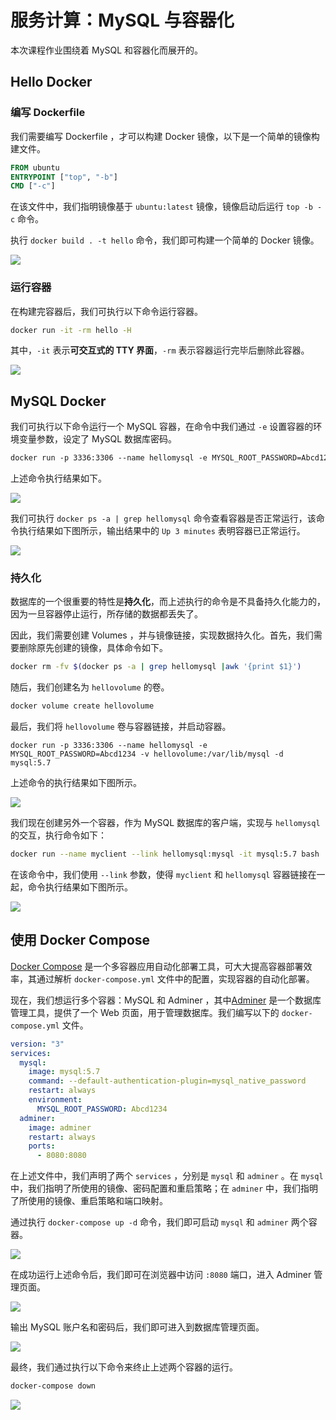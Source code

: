 # 服务计算：MySQL 与容器化

本次课程作业围绕着 MySQL 和容器化而展开的。

## Hello Docker

### 编写 Dockerfile

我们需要编写 Dockerfile ，才可以构建 Docker 镜像，以下是一个简单的镜像构建文件。

```dockerfile
FROM ubuntu
ENTRYPOINT ["top", "-b"]
CMD ["-c"]
```

在该文件中，我们指明镜像基于 `ubuntu:latest` 镜像，镜像启动后运行 `top -b -c` 命令。

执行 `docker build . -t hello` 命令，我们即可构建一个简单的 Docker 镜像。

![](https://jiahonzheng-blog.oss-cn-shenzhen.aliyuncs.com/%E5%AE%B9%E5%99%A8%E5%8C%96%E6%8A%80%E6%9C%AF%E4%B8%8E%E5%AE%B9%E5%99%A8%E6%9C%8D%E5%8A%A1_1.png)

### 运行容器

在构建完容器后，我们可执行以下命令运行容器。

```bash
docker run -it -rm hello -H
```

其中，`-it` 表示**可交互式的 TTY 界面**，`-rm` 表示容器运行完毕后删除此容器。

![](https://jiahonzheng-blog.oss-cn-shenzhen.aliyuncs.com/%E5%AE%B9%E5%99%A8%E5%8C%96%E6%8A%80%E6%9C%AF%E4%B8%8E%E5%AE%B9%E5%99%A8%E6%9C%8D%E5%8A%A1_2.png)

## MySQL Docker

我们可执行以下命令运行一个 MySQL 容器，在命令中我们通过 `-e` 设置容器的环境变量参数，设定了 MySQL 数据库密码。

```dockerfile
docker run -p 3336:3306 --name hellomysql -e MYSQL_ROOT_PASSWORD=Abcd1234 -d mysql:5.7
```

上述命令执行结果如下。

![](https://jiahonzheng-blog.oss-cn-shenzhen.aliyuncs.com/%E5%AE%B9%E5%99%A8%E5%8C%96%E6%8A%80%E6%9C%AF%E4%B8%8E%E5%AE%B9%E5%99%A8%E6%9C%8D%E5%8A%A1_3.png)

我们可执行 `docker ps -a | grep hellomysql` 命令查看容器是否正常运行，该命令执行结果如下图所示，输出结果中的 `Up 3 minutes` 表明容器已正常运行。

![](https://jiahonzheng-blog.oss-cn-shenzhen.aliyuncs.com/%E5%AE%B9%E5%99%A8%E5%8C%96%E6%8A%80%E6%9C%AF%E4%B8%8E%E5%AE%B9%E5%99%A8%E6%9C%8D%E5%8A%A1_4.png)

### 持久化

数据库的一个很重要的特性是**持久化**，而上述执行的命令是不具备持久化能力的，因为一旦容器停止运行，所存储的数据都丢失了。

因此，我们需要创建 Volumes ，并与镜像链接，实现数据持久化。首先，我们需要删除原先创建的镜像，具体命令如下。

```bash
docker rm -fv $(docker ps -a | grep hellomysql |awk '{print $1}')
```

随后，我们创建名为 `hellovolume` 的卷。

```bash
docker volume create hellovolume
```

最后，我们将 `hellovolume` 卷与容器链接，并启动容器。

```
docker run -p 3336:3306 --name hellomysql -e MYSQL_ROOT_PASSWORD=Abcd1234 -v hellovolume:/var/lib/mysql -d mysql:5.7
```

上述命令的执行结果如下图所示。

![](https://jiahonzheng-blog.oss-cn-shenzhen.aliyuncs.com/%E5%AE%B9%E5%99%A8%E5%8C%96%E6%8A%80%E6%9C%AF%E4%B8%8E%E5%AE%B9%E5%99%A8%E6%9C%8D%E5%8A%A1_5.png)

我们现在创建另外一个容器，作为 MySQL 数据库的客户端，实现与 `hellomysql` 的交互，执行命令如下：

```bash
docker run --name myclient --link hellomysql:mysql -it mysql:5.7 bash
```

在该命令中，我们使用 `--link` 参数，使得 `myclient` 和 `hellomysql` 容器链接在一起，命令执行结果如下图所示。

![](https://jiahonzheng-blog.oss-cn-shenzhen.aliyuncs.com/%E5%AE%B9%E5%99%A8%E5%8C%96%E6%8A%80%E6%9C%AF%E4%B8%8E%E5%AE%B9%E5%99%A8%E6%9C%8D%E5%8A%A1_6.png)

## 使用 Docker Compose

[Docker Compose](https://docs.docker.com/compose/) 是一个多容器应用自动化部署工具，可大大提高容器部署效率，其通过解析 `docker-compose.yml` 文件中的配置，实现容器的自动化部署。

现在，我们想运行多个容器：MySQL 和 Adminer ，其中[Adminer]( https://www.adminer.org/ ) 是一个数据库管理工具，提供了一个 Web 页面，用于管理数据库。我们编写以下的 `docker-compose.yml` 文件。

```yaml
version: "3"
services:
  mysql:
    image: mysql:5.7
    command: --default-authentication-plugin=mysql_native_password
    restart: always
    environment:
      MYSQL_ROOT_PASSWORD: Abcd1234
  adminer:
    image: adminer
    restart: always
    ports:
      - 8080:8080
```

在上述文件中，我们声明了两个 `services` ，分别是 `mysql` 和 `adminer` 。在 `mysql` 中，我们指明了所使用的镜像、密码配置和重启策略；在 `adminer` 中，我们指明了所使用的镜像、重启策略和端口映射。

通过执行 `docker-compose up -d` 命令，我们即可启动 `mysql` 和 `adminer` 两个容器。

![](https://jiahonzheng-blog.oss-cn-shenzhen.aliyuncs.com/%E5%AE%B9%E5%99%A8%E5%8C%96%E6%8A%80%E6%9C%AF%E4%B8%8E%E5%AE%B9%E5%99%A8%E6%9C%8D%E5%8A%A1_7.png)

在成功运行上述命令后，我们即可在浏览器中访问 `:8080` 端口，进入 Adminer 管理页面。

![](https://jiahonzheng-blog.oss-cn-shenzhen.aliyuncs.com/%E5%AE%B9%E5%99%A8%E5%8C%96%E6%8A%80%E6%9C%AF%E4%B8%8E%E5%AE%B9%E5%99%A8%E6%9C%8D%E5%8A%A1_8.png)

输出 MySQL 账户名和密码后，我们即可进入到数据库管理页面。

![](https://jiahonzheng-blog.oss-cn-shenzhen.aliyuncs.com/%E5%AE%B9%E5%99%A8%E5%8C%96%E6%8A%80%E6%9C%AF%E4%B8%8E%E5%AE%B9%E5%99%A8%E6%9C%8D%E5%8A%A1_9.png)

最终，我们通过执行以下命令来终止上述两个容器的运行。

```bash
docker-compose down
```

![](https://jiahonzheng-blog.oss-cn-shenzhen.aliyuncs.com/%E5%AE%B9%E5%99%A8%E5%8C%96%E6%8A%80%E6%9C%AF%E4%B8%8E%E5%AE%B9%E5%99%A8%E6%9C%8D%E5%8A%A1_10.png)